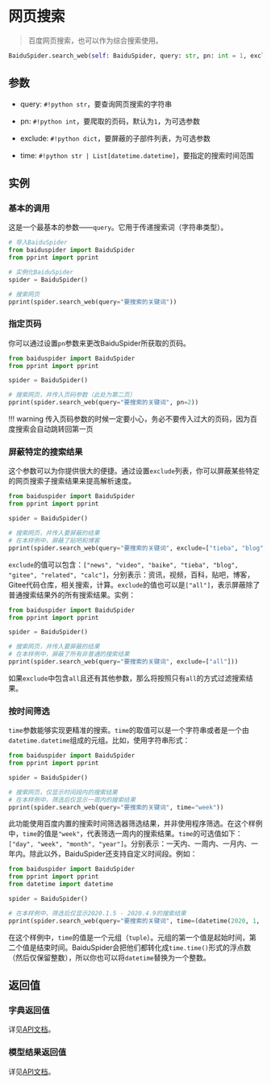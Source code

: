 # 网页搜索

> 百度网页搜索，也可以作为综合搜索使用。

```python
BaiduSpider.search_web(self: BaiduSpider, query: str, pn: int = 1, exclude: list = []) -> WebResult
```

## 参数

- query: `#!python str`，要查询网页搜索的字符串

- pn: `#!python int`，要爬取的页码，默认为`1`，为可选参数

- exclude: `#!python dict`，要屏蔽的子部件列表，为可选参数

- time: `#!python str | List[datetime.datetime]`，要指定的搜索时间范围

## 实例

### 基本的调用

这是一个最基本的参数——`query`。它用于传递搜索词（字符串类型）。

```python hl_lines="9"
# 导入BaiduSpider
from baiduspider import BaiduSpider
from pprint import pprint

# 实例化BaiduSpider
spider = BaiduSpider()

# 搜索网页
pprint(spider.search_web(query="要搜索的关键词"))
```

### 指定页码

你可以通过设置`pn`参数来更改BaiduSpider所获取的页码。

```python hl_lines="7"
from baiduspider import BaiduSpider
from pprint import pprint

spider = BaiduSpider()

# 搜索网页，并传入页码参数（此处为第二页）
pprint(spider.search_web(query="要搜索的关键词", pn=2))
```

!!! warning
    传入页码参数的时候一定要小心，务必不要传入过大的页码，因为百度搜索会自动跳转回第一页

### 屏蔽特定的搜索结果

这个参数可以为你提供很大的便捷。通过设置`exclude`列表，你可以屏蔽某些特定的网页搜索子搜索结果来提高解析速度。

```python hl_lines="8"
from baiduspider import BaiduSpider
from pprint import pprint

spider = BaiduSpider()

# 搜索网页，并传入要屏蔽的结果
# 在本样例中，屏蔽了贴吧和博客
pprint(spider.search_web(query="要搜索的关键词", exclude=["tieba", "blog"]))
```

`exclude`的值可以包含：`["news", "video", "baike", "tieba", "blog", "gitee", "related", "calc"]`，分别表示：资讯，视频，百科，贴吧，博客，Gitee代码仓库，相关搜索，计算。`exclude`的值也可以是`["all"]`，表示屏蔽除了普通搜索结果外的所有搜索结果。实例：

```python hl_lines="8"
from baiduspider import BaiduSpider
from pprint import pprint

spider = BaiduSpider()

# 搜索网页，并传入要屏蔽的结果
# 在本样例中，屏蔽了所有非普通的搜索结果
pprint(spider.search_web(query="要搜索的关键词", exclude=["all"]))
```

如果`exclude`中包含`all`且还有其他参数，那么将按照只有`all`的方式过滤搜索结果。

### 按时间筛选

`time`参数能够实现更精准的搜索。`time`的取值可以是一个字符串或者是一个由`datetime.datetime`组成的元组。比如，使用字符串形式：

```python hl_lines="8"
from baiduspider import BaiduSpider
from pprint import pprint

spider = BaiduSpider()

# 搜索网页，仅显示时间段内的搜索结果
# 在本样例中，筛选后仅显示一周内的搜索结果
pprint(spider.search_web(query="要搜索的关键词", time="week"))
```

此功能使用百度内置的搜索时间筛选器筛选结果，并非使用程序筛选。在这个样例中，`time`的值是`"week"`，代表筛选一周内的搜索结果。`time`的可选值如下：`["day", "week", "month", "year"]`。分别表示：一天内、一周内、一月内、一年内。除此以外，BaiduSpider还支持自定义时间段。例如：

```python hl_lines="8"
from baiduspider import BaiduSpider
from pprint import pprint
from datetime import datetime

spider = BaiduSpider()

# 在本样例中，筛选后仅显示2020.1.5 - 2020.4.9的搜索结果
pprint(spider.search_web(query="要搜索的关键词", time=(datetime(2020, 1, 5), datetime(2020, 4, 9))))
```
在这个样例中，`time`的值是一个元组（`tuple`）。元组的第一个值是起始时间，第二个值是结束时间。BaiduSpider会把他们都转化成`time.time()`形式的浮点数（然后仅保留整数），所以你也可以将`datetime`替换为一个整数。

## 返回值

### 字典返回值

详见[API文档](/api/baiduspider/__init__.html#baiduspider.__init__.BaiduSpider.search_web)。

### 模型结果返回值

详见[API文档](/api/baiduspider/models/web.html)。
